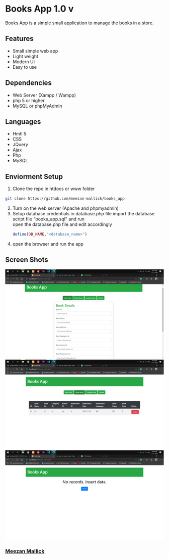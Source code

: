 # Books App 1.0 v
Books App is a simple small application to manage the books in a store. 
## Features
- Small simple web app 
- Light weight
- Modern UI
- Easy to use

## Dependencies
- Web Server (Xampp / Wampp)
- php 5 or higher
- MySQL or phpMyAdmin

## Languages
- Hmtl 5
- CSS
- JQuery
- Ajax
- Php
- MySQL

## Enviorment Setup
1) Clone the repo in htdocs or www folder 
```sh
git clone https://github.com/meezan-mallick/books_app
```
2) Turn on the web server (Apache and phpmyadmin)
3) Setup database credentials in database.php file
    import the database script file "books_app.sql" and run <br>
    open the database.php file and edit accordingly
    ```php
    define(DB_NAME,"<database_name>")
    ```
4) open the browser and run the app

## Screen Shots
!["screenshots"](readme_images/image_1.png)
!["screenshots"](readme_images/image_2.png)
!["screenshots"](readme_images/image_3.png)

### [Meezan Mallick](https://github.com/meezan-mallick)
